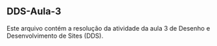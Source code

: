 ## DDS-Aula-3

Este arquivo contém a resolução da atividade da aula 3 de Desenho e Desenvolvimento de Sites (DDS).
